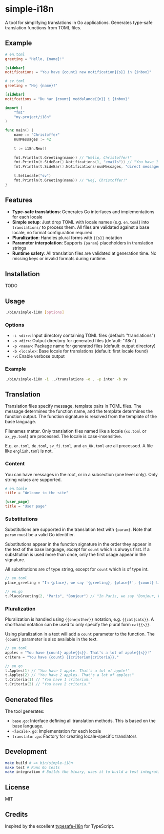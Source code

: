 # simple-i18n

A tool for simplifying translations in Go applications. Generates type-safe translation functions from TOML files.

## Example

```toml
# en.toml
greeting = "Hello, {name}!"

[sidebar]
notifications = "You have {count} new notification{{s}} in {inbox}"
```

```toml
# sv.toml
greeting = "Hej {name}!"

[sidebar]
notifcations = "Du har {count} meddalande{{n}} i {inbox}"
```

```go
import (
	"fmt"		
	"my-project/i18n"
)

func main() {
	name := "Christoffer"
	numMessages := 42
	
	t := i18n.New()
	
	fmt.Println(t.Greeting(name)) // "Hello, Christoffer!"
	fmt.Println(t.SideBar().Notifications(1, "emails")) // "You have 1 new notification in emails"
	fmt.Println(t.SideBar().Notifications(numMessages, "direct messages")) // "You have 42 new notifications in direct messages"
	
	t.SetLocale("sv")
	fmt.Println(t.Greeting(name)) // "Hej, Christoffer!"
}
```
## Features

- **Type-safe translations**: Generates Go interfaces and implementations for each locale
- **Simple setup**: Just drop TOML with locale names (e.g. `en.toml`) into `translations/` to process them. All files are validated against a base locale, no format configuration required.
- **Pluralization**: Handles plural forms with `{{s}}` notation
- **Parameter interpolation**: Supports `{param}` placeholders in translation strings  
- **Runtime safety**: All translation files are validated at generation time. No missing keys or invalid formats during runtime. 

## Installation

TODO

## Usage

```bash
./bin/simple-i18n [options]
```

### Options

- `-i <dir>`: Input directory containing TOML files (default: "translations")
- `-o <dir>`: Output directory for generated files (default: "i18n") 
- `-p <name>`: Package name for generated files (default: output directory)
- `-b <locale>`: Base locale for translations (default: first locale found)
- `-v`: Enable verbose output

### Example

```bash
./bin/simple-i18n -i ../translations -o . -p inter -b sv
```

## Translation

Translation files specify message, template pairs in TOML files. 
The message determines the function name, and the template determines the function output. The function signature is resolved from the template of the base language.

Filenames matter. Only translation files named like a locale (`xx.toml` or `xx_yy.toml`) are processed. The locale is case-insensitive. 

E.g. `en.toml`, `de.toml`, `sv_fi.toml`, and `en_UK.toml` are all processed. A file like `english.toml` is not.


### Content
You can have messages in the root, or in a subsection (one level only). Only string values are supported.

```toml
# en.tomle
title = "Welcome to the site"

[user_page]
title = "User page"
```

### Substitutions

Substitutions are supported in the translation text with `{param}`. Note that `param` must be a valid Go identifier. 

Substitutions appear in the function signature in the order they appear in the text of the base language, _except_ for `count` which is always first. If a substitution is used more than once, only the first usage appear in the signature. 

All substitutions are of type string, except for `count` which is of type int.

```go
// en.toml
place_greeting = "In {place}, we say '{greeting}, {place}!', {count} time{{s}}"

// en.go
t.PlaceGreeting(2, "Paris", "Bonjour") // "In Paris, we say 'Bonjour, Paris!', 2 times"
```

### Pluralization

Pluralization is handled using `{{one|other}}` notation, e.g. `{{cat|cats}}`. A shorthand notation can be used to only specify the plural form `cat{{s}}`. 

Using pluralization in a text will add a `count` parameter to the function. The `{count}` parameter is also available in the text.

```go
// en.toml
apples = "You have {count} apple{{s}}. That's a lot of apple{{s}}!"
critera = "You have {count} {{criterium|criteria}}."

// en.go
t.Apples(1) // "You have 1 apple. That's a lot of apple!"
t.Apples(2) // "You have 2 apples. That's a lot of apples!"
t.Criteria(1) // "You have 1 criterium."
t.Criteria(2) // "You have 2 criteria."
```

## Generated files

The tool generates:

- `base.go`: Interface defining all translation methods. This is based on the base language.
- `<locale>.go`: Implementation for each locale
- `translator.go`: Factory for creating locale-specific translators

## Development

```bash
make build # => bin/simple-i18n
make test # Runs Go tests
make integration # Builds the binary, uses it to build a test integration app, and runs it
```

## License

MIT

## Credits

Inspired by the excellent [typesafe-i18n](https://github.com/ivanhofer/typesafe-i18n) for TypeScript.